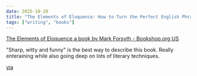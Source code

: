 ```yaml
---
date: 2025-10-20
title: "The Elements of Eloquence: How to Turn the Perfect English Phrase"
tags: ["writing", "books"]
---
```


[The Elements of Eloquence a book by Mark Forsyth - Bookshop.org US](https://bookshop.org/p/books/the-elements-of-eloquence-secrets-of-the-perfect-turn-of-phrase-mark-forsyth/c1202fbce72c59f5?ean=9780425276181&next=t)

"Sharp, witty and funny" is the best way to describe this book. Really enteraining while also going deep on lots of literary techniques.

[via](https://ia.net/topics/summer-reading-july-edition)
